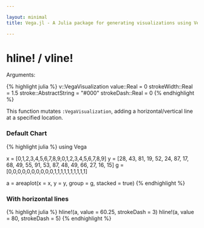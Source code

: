 ```yaml
---

layout: minimal
title: Vega.jl - A Julia package for generating visualizations using Vega

---
```


# hline! / vline!

Arguments:

{% highlight julia %}
v::VegaVisualization
value::Real = 0
strokeWidth::Real = 1.5
stroke::AbstractString = "#000"
strokeDash::Real = 0
{% endhighlight %}

This function mutates `:VegaVisualization`, adding a horizontal/vertical line at a specified location.

### Default Chart
{% highlight julia %}
using Vega

x = [0,1,2,3,4,5,6,7,8,9,0,1,2,3,4,5,6,7,8,9]
y = [28, 43, 81, 19, 52, 24, 87, 17, 68, 49, 55, 91, 53, 87, 48, 49, 66, 27, 16, 15]
g = [0,0,0,0,0,0,0,0,0,0,1,1,1,1,1,1,1,1,1,1]

a = areaplot(x = x, y = y, group = g, stacked = true)
{% endhighlight %}

<div id="defaultc"></div>
<script type="text/javascript">
parse("defaultc",
	   {"name":"Vega Visualization","height":450,"padding":"auto","marks":[{"marks":[{"properties":{"enter":{"interpolate":{"value":"monotone"},"x":{"field":"x","scale":"x"},"y2":{"field":"layout_end","scale":"y"},"fill":{"field":"group","scale":"group"},"y":{"field":"layout_start","scale":"y"}}},"type":"area"}],"from":{"data":"table","transform":[{"sortby":["group"],"offset":"zero","field":"y","groupby":["x"],"type":"stack"},{"groupby":["group"],"type":"facet"}]},"type":"group"}],"axes":[{"properties":{"title":{"fontSize":{"value":14}}},"title":"x","type":"x","scale":"x"},{"properties":{"title":{"fontSize":{"value":14}}},"title":"y","type":"y","scale":"y"}],"data":[{"name":"table","values":[{"x":0,"y2":0,"group":0,"y":28},{"x":1,"y2":0,"group":0,"y":43},{"x":2,"y2":0,"group":0,"y":81},{"x":3,"y2":0,"group":0,"y":19},{"x":4,"y2":0,"group":0,"y":52},{"x":5,"y2":0,"group":0,"y":24},{"x":6,"y2":0,"group":0,"y":87},{"x":7,"y2":0,"group":0,"y":17},{"x":8,"y2":0,"group":0,"y":68},{"x":9,"y2":0,"group":0,"y":49},{"x":0,"y2":0,"group":1,"y":55},{"x":1,"y2":0,"group":1,"y":91},{"x":2,"y2":0,"group":1,"y":53},{"x":3,"y2":0,"group":1,"y":87},{"x":4,"y2":0,"group":1,"y":48},{"x":5,"y2":0,"group":1,"y":49},{"x":6,"y2":0,"group":1,"y":66},{"x":7,"y2":0,"group":1,"y":27},{"x":8,"y2":0,"group":1,"y":16},{"x":9,"y2":0,"group":1,"y":15}]},{"name":"stats","source":"table","transform":[{"groupby":["x"],"type":"aggregate","summarize":[{"ops":["sum"],"field":"y"}]}]}],"scales":[{"name":"x","points":true,"range":"width","domain":{"data":"table","field":"x"}},{"name":"y","range":"height","domain":{"data":"stats","field":"sum_y"},"type":"linear"},{"name":"group","range":["rgb(166,206,227)","rgb( 31,120,180)","rgb(178,223,138)","rgb( 51,160, 44)","rgb(251,154,153)","rgb(227, 26, 28)","rgb(253,191,111)","rgb(255,127,  0)","rgb(202,178,214)","rgb(106, 61,154)","rgb(255,255,153)","rgb(177, 89, 40)"],"domain":{"data":"table","field":"group"},"type":"ordinal"}],"width":450,"legends":[{"title":"Group","fill":"group"}]}


    );
</script>

### With horizontal lines

{% highlight julia %}
hline!(a, value = 60.25, strokeDash = 3)
hline!(a, value = 80, strokeDash = 5)
{% endhighlight %}

<div id="hline"></div>
<script type="text/javascript">
parse("hline",
         {"name":"Vega Visualization","height":450,"padding":"auto","marks":[{"marks":[{"properties":{"enter":{"interpolate":{"value":"monotone"},"x":{"field":"x","scale":"x"},"y2":{"field":"layout_end","scale":"y"},"fill":{"field":"group","scale":"group"},"y":{"field":"layout_start","scale":"y"}}},"type":"area"}],"from":{"data":"table","transform":[{"sortby":["group"],"offset":"zero","field":"y","groupby":["x"],"type":"stack"},{"groupby":["group"],"type":"facet"}]},"type":"group"},{"properties":{"enter":{"strokeDash":{"value":[3]},"stroke":{"value":"#000"},"x2":{"field":{"group":"width"}},"x":{"field":{"group":"x"}},"strokeWidth":{"value":1.5},"y":{"value":60.25,"scale":"y"}}},"type":"rule"},{"properties":{"enter":{"strokeDash":{"value":[5]},"stroke":{"value":"#000"},"x2":{"field":{"group":"width"}},"x":{"field":{"group":"x"}},"strokeWidth":{"value":1.5},"y":{"value":80,"scale":"y"}}},"type":"rule"}],"axes":[{"properties":{"title":{"fontSize":{"value":14}}},"title":"x","type":"x","scale":"x"},{"properties":{"title":{"fontSize":{"value":14}}},"title":"y","type":"y","scale":"y"}],"data":[{"name":"table","values":[{"x":0,"y2":0,"group":0,"y":28},{"x":1,"y2":0,"group":0,"y":43},{"x":2,"y2":0,"group":0,"y":81},{"x":3,"y2":0,"group":0,"y":19},{"x":4,"y2":0,"group":0,"y":52},{"x":5,"y2":0,"group":0,"y":24},{"x":6,"y2":0,"group":0,"y":87},{"x":7,"y2":0,"group":0,"y":17},{"x":8,"y2":0,"group":0,"y":68},{"x":9,"y2":0,"group":0,"y":49},{"x":0,"y2":0,"group":1,"y":55},{"x":1,"y2":0,"group":1,"y":91},{"x":2,"y2":0,"group":1,"y":53},{"x":3,"y2":0,"group":1,"y":87},{"x":4,"y2":0,"group":1,"y":48},{"x":5,"y2":0,"group":1,"y":49},{"x":6,"y2":0,"group":1,"y":66},{"x":7,"y2":0,"group":1,"y":27},{"x":8,"y2":0,"group":1,"y":16},{"x":9,"y2":0,"group":1,"y":15}]},{"name":"stats","source":"table","transform":[{"groupby":["x"],"type":"aggregate","summarize":[{"ops":["sum"],"field":"y"}]}]}],"scales":[{"name":"x","points":true,"range":"width","domain":{"data":"table","field":"x"}},{"name":"y","range":"height","domain":{"data":"stats","field":"sum_y"},"type":"linear"},{"name":"group","range":["rgb(166,206,227)","rgb( 31,120,180)","rgb(178,223,138)","rgb( 51,160, 44)","rgb(251,154,153)","rgb(227, 26, 28)","rgb(253,191,111)","rgb(255,127,  0)","rgb(202,178,214)","rgb(106, 61,154)","rgb(255,255,153)","rgb(177, 89, 40)"],"domain":{"data":"table","field":"group"},"type":"ordinal"}],"width":450,"legends":[{"title":"Group","fill":"group"}]}

    );
</script>
